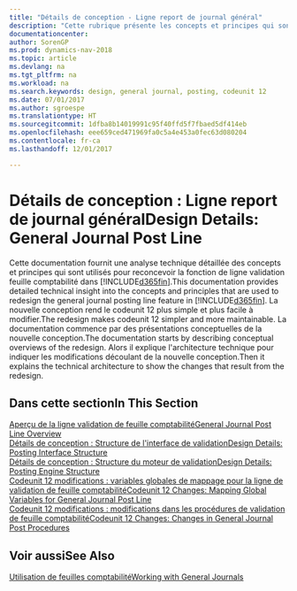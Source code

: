 ```yaml
---
title: "Détails de conception - Ligne report de journal général"
description: "Cette rubrique présente les concepts et principes qui sont utilisés pour reconcevoir la fonction de ligne de report de journal général dans [!INCLUDE[d365fin](includes/d365fin_md.md)]."
documentationcenter: 
author: SorenGP
ms.prod: dynamics-nav-2018
ms.topic: article
ms.devlang: na
ms.tgt_pltfrm: na
ms.workload: na
ms.search.keywords: design, general journal, posting, codeunit 12
ms.date: 07/01/2017
ms.author: sgroespe
ms.translationtype: HT
ms.sourcegitcommit: 1dfba8b14019991c95f40ffd5f7fbaed5df414eb
ms.openlocfilehash: eee659ced471969fa0c5a4e453a0fec63d080204
ms.contentlocale: fr-ca
ms.lasthandoff: 12/01/2017

---
```

# <a name="design-details-general-journal-post-line"></a><span data-ttu-id="ab8c2-103">Détails de conception : Ligne report de journal général</span><span class="sxs-lookup"><span data-stu-id="ab8c2-103">Design Details: General Journal Post Line</span></span>
<span data-ttu-id="ab8c2-104">Cette documentation fournit une analyse technique détaillée des concepts et principes qui sont utilisés pour reconcevoir la fonction de ligne validation feuille comptabilité dans [!INCLUDE[d365fin](includes/d365fin_md.md)].</span><span class="sxs-lookup"><span data-stu-id="ab8c2-104">This documentation provides detailed technical insight into the concepts and principles that are used to redesign the general journal posting line feature in [!INCLUDE[d365fin](includes/d365fin_md.md)].</span></span> <span data-ttu-id="ab8c2-105">La nouvelle conception rend le codeunit 12 plus simple et plus facile à modifier.</span><span class="sxs-lookup"><span data-stu-id="ab8c2-105">The redesign makes codeunit 12 simpler and more maintainable.</span></span> <span data-ttu-id="ab8c2-106">La documentation commence par des présentations conceptuelles de la nouvelle conception.</span><span class="sxs-lookup"><span data-stu-id="ab8c2-106">The documentation starts by describing conceptual overviews of the redesign.</span></span> <span data-ttu-id="ab8c2-107">Alors il explique l'architecture technique pour indiquer les modifications découlant de la nouvelle conception.</span><span class="sxs-lookup"><span data-stu-id="ab8c2-107">Then it explains the technical architecture to show the changes that result from the redesign.</span></span>  

## <a name="in-this-section"></a><span data-ttu-id="ab8c2-108">Dans cette section</span><span class="sxs-lookup"><span data-stu-id="ab8c2-108">In This Section</span></span>  
[<span data-ttu-id="ab8c2-109">Aperçu de la ligne validation de feuille comptabilité</span><span class="sxs-lookup"><span data-stu-id="ab8c2-109">General Journal Post Line Overview</span></span>](design-details-general-journal-post-line-overview.md)  
[<span data-ttu-id="ab8c2-110">Détails de conception : Structure de l'interface de validation</span><span class="sxs-lookup"><span data-stu-id="ab8c2-110">Design Details: Posting Interface Structure</span></span>](design-details-posting-interface-structure.md)  
[<span data-ttu-id="ab8c2-111">Détails de conception : Structure du moteur de validation</span><span class="sxs-lookup"><span data-stu-id="ab8c2-111">Design Details: Posting Engine Structure</span></span>](design-details-posting-engine-structure.md)  
[<span data-ttu-id="ab8c2-112">Codeunit 12 modifications : variables globales de mappage pour la ligne de validation de feuille comptabilité</span><span class="sxs-lookup"><span data-stu-id="ab8c2-112">Codeunit 12 Changes: Mapping Global Variables for General Journal Post Line</span></span>](design-details-codeunit-12-changes-mapping-global-variables-for-general-journal-post-line.md)  
[<span data-ttu-id="ab8c2-113">Codeunit 12 modifications : modifications dans les procédures de validation de feuille comptabilité</span><span class="sxs-lookup"><span data-stu-id="ab8c2-113">Codeunit 12 Changes: Changes in General Journal Post Procedures</span></span>](design-details-codeunit-12-changes-changes-in-general-journal-post-procedures.md)  

## <a name="see-also"></a><span data-ttu-id="ab8c2-114">Voir aussi</span><span class="sxs-lookup"><span data-stu-id="ab8c2-114">See Also</span></span>  
[<span data-ttu-id="ab8c2-115">Utilisation de feuilles comptabilité</span><span class="sxs-lookup"><span data-stu-id="ab8c2-115">Working with General Journals</span></span>](ui-work-general-journals.md)

